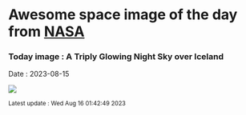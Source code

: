 
# Awesome space image of the day from [NASA](https://api.nasa.gov/)

### Today image : A Triply Glowing Night Sky over Iceland
Date : 2023-08-15

![](https://apod.nasa.gov/apod/image/2308/TripleIceland_Zarzycka_1080.jpg)

<small>Latest update : Wed Aug 16 01:42:49 2023</small>
        